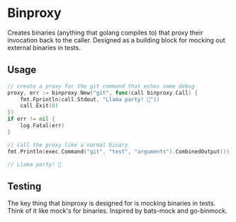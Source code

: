 Binproxy
=========

Creates binaries (anything that golang compiles to) that proxy their invocation
back to the caller. Designed as a building block for mocking out external binaries
in tests.

Usage
-----

```go
// create a proxy for the git command that echos some debug
proxy, err := binproxy.New("git", func(call binproxy.Call) {
	fmt.Fprintln(call.Stdout, "Llama party! 🎉"))
	call.Exit(0)
})
if err != nil {
	log.Fatal(err)
}

// call the proxy like a normal binary
fmt.Println(exec.Command("git", "test", "arguments").CombinedOutput())

// Llama party! 🎉
```

Testing
-------

The key thing that binproxy is designed for is mocking binaries in tests. Think 
of it like mock's for binaries. Inspired by bats-mock and go-binmock.


